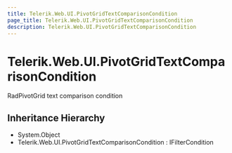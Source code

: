 ```yaml
---
title: Telerik.Web.UI.PivotGridTextComparisonCondition
page_title: Telerik.Web.UI.PivotGridTextComparisonCondition
description: Telerik.Web.UI.PivotGridTextComparisonCondition
---
```


# Telerik.Web.UI.PivotGridTextComparisonCondition

RadPivotGrid text comparison condition

## Inheritance Hierarchy

* System.Object
* Telerik.Web.UI.PivotGridTextComparisonCondition : IFilterCondition

